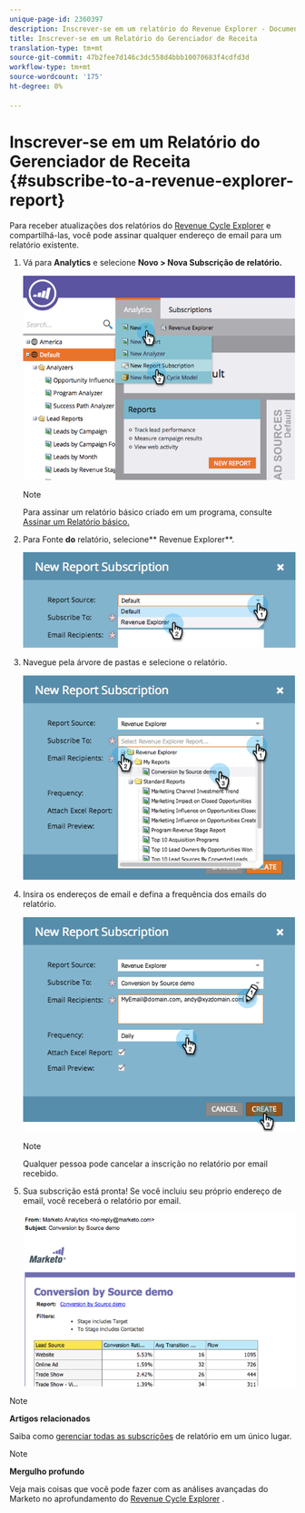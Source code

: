 ```yaml
---
unique-page-id: 2360397
description: Inscrever-se em um relatório do Revenue Explorer - Documentos do Marketing Cloud - Documentação do produto
title: Inscrever-se em um Relatório do Gerenciador de Receita
translation-type: tm+mt
source-git-commit: 47b2fee7d146c3dc558d4bbb10070683f4cdfd3d
workflow-type: tm+mt
source-wordcount: '175'
ht-degree: 0%

---
```



# Inscrever-se em um Relatório do Gerenciador de Receita {#subscribe-to-a-revenue-explorer-report}

Para receber atualizações dos relatórios do [Revenue Cycle Explorer](http://docs.marketo.com/display/docs/revenue+cycle+analytics) e compartilhá-las, você pode assinar qualquer endereço de email para um relatório existente.

1. Vá para **Analytics** e selecione **Novo > Nova Subscrição de relatório.**

   ![](assets/image2014-9-17-12-3a46-3a20.png)

   >[!NOTE]
   >
   >Para assinar um relatório básico criado em um programa, consulte [Assinar um Relatório básico.](../../../../product-docs/reporting/basic-reporting/report-subscriptions/subscribe-to-a-basic-report.md)

1. Para Fonte **do** relatório, selecione** Revenue Explorer**.

   ![](assets/image2014-9-17-12-3a47-3a11.png)

1. Navegue pela árvore de pastas e selecione o relatório.

   ![](assets/image2014-9-17-12-3a47-3a17.png)

1. Insira os endereços de email e defina a frequência dos emails do relatório.

   ![](assets/image2014-9-17-12-3a47-3a22.png)

   >[!NOTE]
   >
   >Qualquer pessoa pode cancelar a inscrição no relatório por email recebido.

1. Sua subscrição está pronta! Se você incluiu seu próprio endereço de email, você receberá o relatório por email.

   ![](assets/image2014-9-17-12-3a47-3a54.png)

>[!NOTE]
>
>**Artigos relacionados**
>
>Saiba como [gerenciar todas as subscrições](../../../../product-docs/reporting/basic-reporting/report-subscriptions/manage-report-subscriptions.md) de relatório em um único lugar.

>[!NOTE]
>
>**Mergulho profundo**
>
>Veja mais coisas que você pode fazer com as análises avançadas do Marketo no aprofundamento do [Revenue Cycle Explorer](http://docs.marketo.com/display/docs/revenue+cycle+analytics) .

